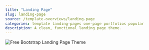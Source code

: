 ```yaml
---
title: "Landing Page"
slug: landing-page
source: /template-overviews/landing-page
categories: template landing-pages one-page portfolios popular
description: A clean, functional landing page theme.
---
```


<img src="http://sbootstrap.startbootstrapc.netdna-cdn.com/assets/img/templates/landing-page.jpg" class="img-responsive" alt="Free Bootstrap Landing Page Theme">